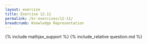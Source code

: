 ```yaml
---
layout: exercise
title: Exercise 12.11
permalink: /kr-exercises/12-11/
breadcrumb: Knowledge Representation
---
```


{% include mathjax_support %}
{% include_relative question.md %}
